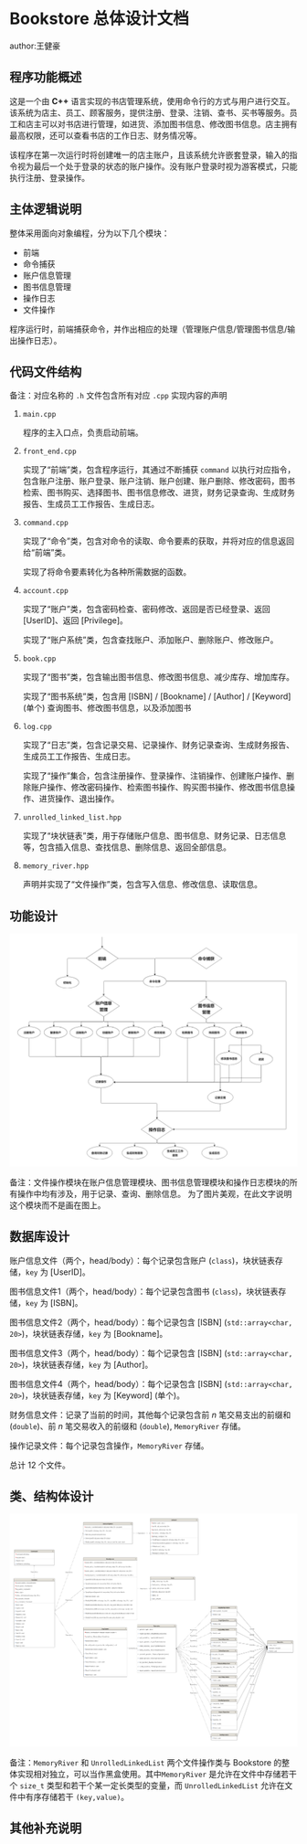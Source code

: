 # Bookstore 总体设计文档

author:王健豪

## 程序功能概述

这是一个由 **C++** 语言实现的书店管理系统，使用命令行的方式与用户进行交互。该系统为店主、员工、顾客服务，提供注册、登录、注销、查书、买书等服务。员工和店主可以对书店进行管理，如进货、添加图书信息、修改图书信息。店主拥有最高权限，还可以查看书店的工作日志、财务情况等。

该程序在第一次运行时将创建唯一的店主账户，且该系统允许嵌套登录，输入的指令视为最后一个处于登录的状态的账户操作。没有账户登录时视为游客模式，只能执行注册、登录操作。

## 主体逻辑说明

整体采用面向对象编程，分为以下几个模块：

- 前端
- 命令捕获
- 账户信息管理
- 图书信息管理
- 操作日志
- 文件操作

程序运行时，前端捕获命令，并作出相应的处理（管理账户信息/管理图书信息/输出操作日志）。

## 代码文件结构

备注：对应名称的 `.h` 文件包含所有对应 `.cpp` 实现内容的声明

1. `main.cpp`
  
    程序的主入口点，负责启动前端。

2. `front_end.cpp`

    实现了“前端”类，包含程序运行，其通过不断捕获 `command` 以执行对应指令，包含账户注册、账户登录、账户注销、账户创建、账户删除、修改密码，图书检索、图书购买、选择图书、图书信息修改、进货，财务记录查询、生成财务报告、生成员工工作报告、生成日志。

3. `command.cpp`

    实现了“命令”类，包含对命令的读取、命令要素的获取，并将对应的信息返回给“前端”类。

    实现了将命令要素转化为各种所需数据的函数。

4. `account.cpp`

    实现了“账户”类，包含密码检查、密码修改、返回是否已经登录、返回 [UserID]、返回 [Privilege]。

    实现了“账户系统”类，包含查找账户、添加账户、删除账户、修改账户。

5. `book.cpp` 

    实现了“图书”类，包含输出图书信息、修改图书信息、减少库存、增加库存。

    实现了“图书系统”类，包含用 [ISBN] / [Bookname] / [Author] / [Keyword] (单个) 查询图书、修改图书信息，以及添加图书

6. `log.cpp`

    实现了“日志”类，包含记录交易、记录操作、财务记录查询、生成财务报告、生成员工工作报告、生成日志。

    实现了“操作”集合，包含注册操作、登录操作、注销操作、创建账户操作、删除账户操作、修改密码操作、检索图书操作、购买图书操作、修改图书信息操作、进货操作、退出操作。

7. `unrolled_linked_list.hpp`

    实现了“块状链表”类，用于存储账户信息、图书信息、财务记录、日志信息等，包含插入信息、查找信息、删除信息、返回全部信息。

8. `memory_river.hpp`

    声明并实现了“文件操作”类，包含写入信息、修改信息、读取信息。

## 功能设计

![Bookstore功能设计.png](Bookstore功能设计.png)

备注：文件操作模块在账户信息管理模块、图书信息管理模块和操作日志模块的所有操作中均有涉及，用于记录、查询、删除信息。 为了图片美观，在此文字说明这个模块而不是画在图上。

## 数据库设计

账户信息文件（两个，head/body）：每个记录包含账户 (`class`)，块状链表存储，`key` 为 [UserID]。

图书信息文件1（两个，head/body）：每个记录包含图书 (`class`)，块状链表存储，`key` 为 [ISBN]。

图书信息文件2（两个，head/body）：每个记录包含 [ISBN] (`std::array<char, 20>`)，块状链表存储，`key` 为 [Bookname]。

图书信息文件3（两个，head/body）：每个记录包含 [ISBN] (`std::array<char, 20>`)，块状链表存储，`key` 为 [Author]。

图书信息文件4（两个，head/body）：每个记录包含 [ISBN] (`std::array<char, 20>`)，块状链表存储，`key` 为 [Keyword] (单个)。

财务信息文件：记录了当前的时间，其他每个记录包含前 $n$ 笔交易支出的前缀和 (`double`)、前 $n$ 笔交易收入的前缀和 (`double`), `MemoryRiver` 存储。

操作记录文件：每个记录包含操作，`MemoryRiver` 存储。

总计 $12$ 个文件。

## 类、结构体设计

![Bookstore类、结构体设计.png](Bookstore类、结构体设计.png)

备注：`MemoryRiver` 和 `UnrolledLinkedList` 两个文件操作类与 Bookstore 的整体实现相对独立，可以当作黑盒使用。其中`MemoryRiver` 是允许在文件中存储若干个 `size_t` 类型和若干个某一定长类型的变量，而 `UnrolledLinkedList` 允许在文件中有序存储若干 `(key,value)`。

## 其他补充说明